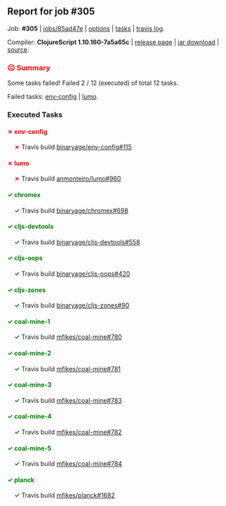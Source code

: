 ## Report for job #305

Job: **#305** | [jobs/85ad47e](https://github.com/cljs-oss/canary/commit/85ad47e0cf412543707e3375ed8b23a983cb795e) | [options](options.edn) | [tasks](tasks.edn) | [travis log](https://travis-ci.org/cljs-oss/canary/builds/352699014).

Compiler: **ClojureScript 1.10.160-7a5a65c** | [release page](https://github.com/cljs-oss/canary/releases/tag/r1.10.160-7a5a65c) | [jar download](https://github.com/cljs-oss/canary/releases/download/r1.10.160-7a5a65c/clojurescript-1.10.160-7a5a65c.jar) | [source](https://github.com/clojure/clojurescript/commit/7a5a65cb4d1eeca63746dd21e138ee9e56676ae4).

### <b style='color:red'>☹ Summary</b>

Some tasks failed! Failed 2 / 12 (executed) of total 12 tasks.

Failed tasks: [env-config](#-env-config) | [lumo](#-lumo).

### Executed Tasks

#### <b style='color:red'>&#x2717; env-config</b>
&nbsp;&nbsp;&nbsp;&nbsp;<b style='color:red'>&#x2717;</b> Travis build [binaryage/env-config#115](https://travis-ci.org/binaryage/env-config/builds/352700283)<br>

#### <b style='color:red'>&#x2717; lumo</b>
&nbsp;&nbsp;&nbsp;&nbsp;<b style='color:red'>&#x2717;</b> Travis build [anmonteiro/lumo#960](https://travis-ci.org/anmonteiro/lumo/builds/352700316)<br>

#### <b style='color:green'>&#x2713; chromex</b>
&nbsp;&nbsp;&nbsp;&nbsp;<b style='color:green'>&#x2713;</b> Travis build [binaryage/chromex#698](https://travis-ci.org/binaryage/chromex/builds/352700227)<br>

#### <b style='color:green'>&#x2713; cljs-devtools</b>
&nbsp;&nbsp;&nbsp;&nbsp;<b style='color:green'>&#x2713;</b> Travis build [binaryage/cljs-devtools#558](https://travis-ci.org/binaryage/cljs-devtools/builds/352700229)<br>

#### <b style='color:green'>&#x2713; cljs-oops</b>
&nbsp;&nbsp;&nbsp;&nbsp;<b style='color:green'>&#x2713;</b> Travis build [binaryage/cljs-oops#420](https://travis-ci.org/binaryage/cljs-oops/builds/352700255)<br>

#### <b style='color:green'>&#x2713; cljs-zones</b>
&nbsp;&nbsp;&nbsp;&nbsp;<b style='color:green'>&#x2713;</b> Travis build [binaryage/cljs-zones#90](https://travis-ci.org/binaryage/cljs-zones/builds/352700253)<br>

#### <b style='color:green'>&#x2713; coal-mine-1</b>
&nbsp;&nbsp;&nbsp;&nbsp;<b style='color:green'>&#x2713;</b> Travis build [mfikes/coal-mine#780](https://travis-ci.org/mfikes/coal-mine/builds/352700257)<br>

#### <b style='color:green'>&#x2713; coal-mine-2</b>
&nbsp;&nbsp;&nbsp;&nbsp;<b style='color:green'>&#x2713;</b> Travis build [mfikes/coal-mine#781](https://travis-ci.org/mfikes/coal-mine/builds/352700259)<br>

#### <b style='color:green'>&#x2713; coal-mine-3</b>
&nbsp;&nbsp;&nbsp;&nbsp;<b style='color:green'>&#x2713;</b> Travis build [mfikes/coal-mine#783](https://travis-ci.org/mfikes/coal-mine/builds/352700273)<br>

#### <b style='color:green'>&#x2713; coal-mine-4</b>
&nbsp;&nbsp;&nbsp;&nbsp;<b style='color:green'>&#x2713;</b> Travis build [mfikes/coal-mine#782](https://travis-ci.org/mfikes/coal-mine/builds/352700269)<br>

#### <b style='color:green'>&#x2713; coal-mine-5</b>
&nbsp;&nbsp;&nbsp;&nbsp;<b style='color:green'>&#x2713;</b> Travis build [mfikes/coal-mine#784](https://travis-ci.org/mfikes/coal-mine/builds/352700279)<br>

#### <b style='color:green'>&#x2713; planck</b>
&nbsp;&nbsp;&nbsp;&nbsp;<b style='color:green'>&#x2713;</b> Travis build [mfikes/planck#1682](https://travis-ci.org/mfikes/planck/builds/352700314)<br>